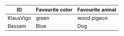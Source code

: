 
ID           | Favourite color | Favourite aninal
-------------| ----------------|----------------
KlausVigo    | green           | wood pigeon
Bassam       | Blue            | Dog
